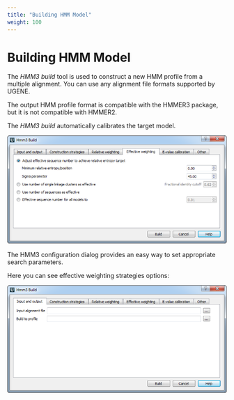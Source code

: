 ```yaml
---
title: "Building HMM Model"
weight: 100
---
```


# Building HMM Model

The _HMM3 build_ tool is used to construct a new HMM profile from a multiple alignment. You can use any alignment file formats supported by UGENE.

The output HMM profile format is compatible with the HMMER3 package, but it is not compatible with HMMER2.

The _HMM3 build_ automatically calibrates the target model.

![](/images/65930820/65930821.png)

The HMM3 configuration dialog provides an easy way to set appropriate search parameters.

Here you can see effective weighting strategies options:

![](/images/65930820/65930822.png)